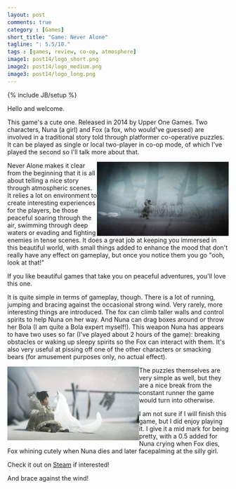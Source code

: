 ```yaml
---
layout: post
comments: true
category : [Games]
short_title: "Game: Never Alone"
tagline: ": 5.5/10."
tags : [games, review, co-op, atmosphere]
image1: post14/logo_short.png
image2: post14/logo_medium.png
image3: post14/logo_long.png
---
```

{% include JB/setup %}

Hello and welcome. 

This game's a cute one. Released in 2014 by Upper One Games. Two characters, Nuna (a girl) and Fox (a fox, who would've guessed) are involved in a traditional story told through platformer co-operative puzzles. It can be played as single or local two-player in co-op mode, of which I've played the second so I'll talk more about that.

<img src="assets/images/post14/pic1.jpg" width="300px" style="float:right" />

Never Alone makes it clear from the beginning that it is all about telling a nice story through atmospheric scenes. It relies a lot on environment to create interesting experiences for the players, be those peaceful soaring through the air, swimming through deep waters or evading and fighting enemies in tense scenes. It does a great job at keeping you immersed in this beautiful world, with small things added to enhance the mood that don't really have any effect on gameplay, but once you notice them you go "ooh, look at that!" 

If you like beautiful games that take you on peaceful adventures, you'll love this one.

It is quite simple in terms of gameplay, though. There is a lot of running, jumping and bracing against the occasional strong wind. Very rarely, more interesting things are introduced. The fox can climb taller walls and control spirits to help Nuna on her way. And Nuna can drag boxes around or throw her Bola (I am quite a Bola expert myself!). This weapon Nuna has appears to have two uses so far (I've played about 2 hours of the game): breaking obstacles or waking up sleepy spirits so the Fox can interact with them. It's also very useful at pissing off one of the other characters or smacking bears (for amusement purposes only, no actual effect).

<img src="assets/images/post14/pic2.jpg" width="300px" style="float:left" /> 

The puzzles themselves are very simple as well, but they are a nice break from the constant runner the game would turn into otherwise.

I am not sure if I will finish this game, but I did enjoy playing it. I give it a mid mark for being pretty, with a 0.5 added for Nuna crying when Fox dies, Fox whining cutely when Nuna dies and later facepalming at the silly girl.

Check it out on [Steam](http://store.steampowered.com/app/295790/Never_Alone_Kisima_Ingitchuna/) if interested!

And brace against the wind!